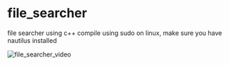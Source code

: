 # file_searcher
file searcher using c++
compile using sudo on linux, make sure you have nautilus installed

![file_searcher_video](https://github.com/Luijika711/file_searcher/assets/88895321/bbef49fb-2852-469e-925d-1b139b6d8167)
